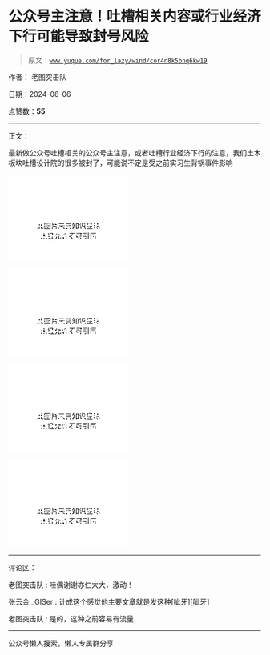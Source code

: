 # 公众号主注意！吐槽相关内容或行业经济下行可能导致封号风险

> 原文：[`www.yuque.com/for_lazy/wind/cor4n8k5bnq6kw19`](https://www.yuque.com/for_lazy/wind/cor4n8k5bnq6kw19)

作者： 老图突击队

日期：2024-06-06

点赞数：**55**

* * *

正文：

最新做公众号吐槽相关的公众号主注意，或者吐槽行业经济下行的注意，我们土木板块吐槽设计院的很多被封了，可能说不定是受之前实习生背锅事件影响

![](img/b2e65156ed2ab98114a913307eeb1664.png)

![](img/8636cfa6be899b308c5efdedbda1695b.png)

![](img/cca3d23de2172b06917d19e65c84aabf.png)

![](img/431c907c549b4d9f7efacce9152c0c56.png)

* * *

评论区：

老图突击队 : 哇偶谢谢亦仁大大，激动！

张云金 _GISer : 计成这个感觉他主要文章就是发这种[呲牙][呲牙]

老图突击队 : 是的，这种之前容易有流量

* * *

公众号懒人搜索，懒人专属群分享